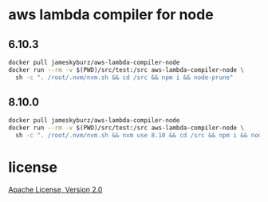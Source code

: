 # aws lambda compiler for node

## 6.10.3

```sh
docker pull jameskyburz/aws-lambda-compiler-node
docker run --rm -v $(PWD)/src/test:/src aws-lambda-compiler-node \
  sh -c ". /root/.nvm/nvm.sh && cd /src && npm i && node-prune"
```

## 8.10.0

```sh
docker pull jameskyburz/aws-lambda-compiler-node
docker run --rm -v $(PWD)/src/test:/src aws-lambda-compiler-node \
  sh -c ". /root/.nvm/nvm.sh && nvm use 8.10 && cd /src && npm i && node-prune"
```

# license

[Apache License, Version 2.0](LICENSE)

